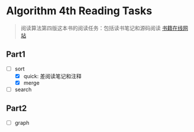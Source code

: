 # Algorithm 4th Reading Tasks
> 阅读算法第四版这本书的阅读任务：包括读书笔记和源码阅读
> [书籍在线网站](http://algs4.cs.princeton.edu/home/)

## Part1
- [ ] sort
    - [x] quick: 差阅读笔记和注释
    - [x] merge
- [ ] search

## Part2
- [ ] graph